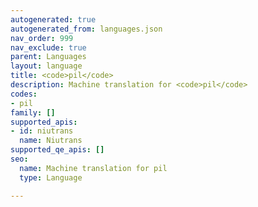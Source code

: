 ```yaml
---
autogenerated: true
autogenerated_from: languages.json
nav_order: 999
nav_exclude: true
parent: Languages
layout: language
title: <code>pil</code>
description: Machine translation for <code>pil</code>
codes:
- pil
family: []
supported_apis:
- id: niutrans
  name: Niutrans
supported_qe_apis: []
seo:
  name: Machine translation for pil
  type: Language

---
```


